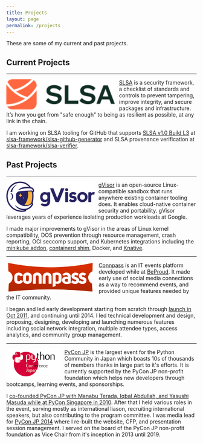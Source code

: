 ```yaml
---
title: Projects
layout: page
permalink: /projects
---
```


These are some of my current and past projects.

## Current Projects

---

<img align="left" src="/assets/images/slsa-logo-green.svg" height="80" style="margin-right: 10px">

[SLSA](https://slsa.dev/) is a security framework, a checklist of standards and controls to prevent
tampering, improve integrity, and secure packages and infrastructure. It’s how
you get from "safe enough" to being as resilient as possible, at any link in
the chain.

I am working on SLSA tooling for GitHub that supports [SLSA v1.0 Build
L3](https://slsa.dev/spec/v1.0/levels#build-l3) at
[slsa-framework/slsa-github-generator](https://github.com/slsa-framework/slsa-github-generator)
and SLSA provenance verification at
[slsa-framework/slsa-verifier](https://github.com/slsa-framework/slsa-verifier).

## Past Projects

---

<img align="left" src="/assets/images/gvisor.png" height="80" style="margin-right: 10px">

[gVisor](https://gvisor.dev/) is an open-source Linux-compatible sandbox that
runs anywhere existing container tooling does. It enables cloud-native
container security and portability. gVisor leverages years of experience
isolating production workloads at Google.

I made major improvements to gVisor in the areas of Linux kernel compatibility,
DOS prevention through resource management, crash reporting, OCI seccomp
support, and Kubernetes integrations including the [minikube
addon](https://github.com/kubernetes/minikube/tree/master/deploy/addons/gvisor),
[containerd shim](https://github.com/google/gvisor/tree/master/shim), Docker,
and [Knative](https://gvisor.dev/docs/tutorials/knative/).

---

<img align="left" src="/assets/images/connpass_logo_1.png" height="80" style="margin-right: 10px">

[Connpass](https://connpass.com/) is an IT events platform developed while at
[BeProud](https://www.beproud.jp/). It made early use of social media
connections as a way to recommend events, and provided unique features needed
by the IT community.

I began and led early development starting from scratch through [launch in Oct
2011](/jp/connpass), and continuing until 2014. I led technical development and design,
proposing, designing, developing and launching numerous features including
social network integration, multiple attendee types, access analytics, and
community group management.

---

<img align="left" src="/assets/images/pyconjp_logo.png" height="80" style="margin-right: 10px">

[PyCon JP](https://www.pycon.jp/) is the largest event for the Python Community
in Japan which boasts 10s of thousands of members thanks in large part to it's
efforts. It is currently supported by the PyCon JP non-profit foundation which
helps new developers through bootcamps, learning events, and sponsorships.

I [co-founded PyCon JP with Manabu Terada, Iqbal Abdullah, and Yasushi Masuda
while at PyCon Singapore in
2010](https://www.pycon.jp/history.html#pycon-apac-in-singapore). After that I
held various roles in the event, serving mostly as international liason,
recruiting international speakers, but also contributing to the program
committee. I was media lead for [PyCon JP 2014](https://pycon.jp/2014/) where I
re-built the website, CFP, and presentation session management. I served on the
board of the PyCon JP non-profit foundation as Vice Chair from it's inception
in 2013 until 2019.
